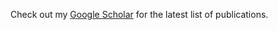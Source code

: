 Check out my [Google Scholar](https://scholar.google.com/citations?user=wjzdA4oAAAAJ) for the latest list of publications.



